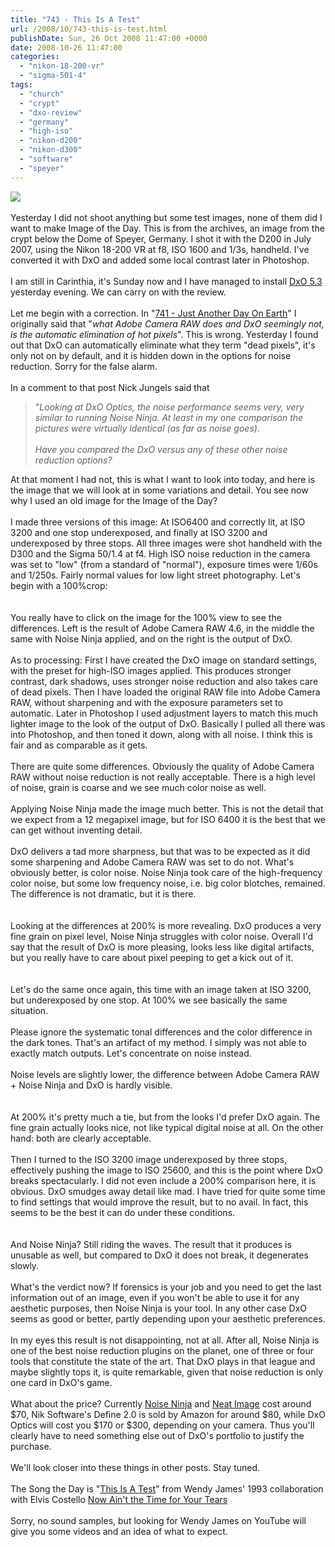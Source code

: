 ```yaml
---
title: "743 - This Is A Test"
url: /2008/10/743-this-is-test.html
publishDate: Sun, 26 Oct 2008 11:47:00 +0000
date: 2008-10-26 11:47:00
categories: 
  - "nikon-18-200-vr"
  - "sigma-501-4"
tags: 
  - "church"
  - "crypt"
  - "dxo-review"
  - "germany"
  - "high-iso"
  - "nikon-d200"
  - "nikon-d300"
  - "software"
  - "speyer"
---
```

<a href="https://d25zfm9zpd7gm5.cloudfront.net/1200x1200/2007/20070725_144619_DxO_raw.jpg" target="_blank"><img src="https://d25zfm9zpd7gm5.cloudfront.net/0600x0600/2007/20070725_144619_DxO_raw.jpg"/></a><br/><br/>Yesterday I did not shoot anything but some test images, none of them did I want to make Image of the Day. This is from the archives, an image from the crypt below the Dome of Speyer, Germany. I shot it with the D200 in July 2007, using the Nikon 18-200 VR at f8, ISO 1600 and 1/3s, handheld. I've converted it with DxO and added some local contrast later in Photoshop.<br/><br/>I am still in Carinthia, it's Sunday now and I have managed to install <a href="http://www.dxo.com/" target="_blank">DxO 5.3</a> yesterday evening. We can carry on with the review.<br/><br/>Let me begin with a correction. In "<a href="/2008/10/741-just-another-day-on-earth.html">741 - Just Another Day On Earth</a>" I originally said that "<span style="font-style: italic;">what Adobe Camera RAW does and DxO seemingly not, is the automatic elimination of hot pixels</span>". This is wrong. Yesterday I found out that DxO can automatically eliminate what they term "dead pixels", it's only not on by default, and it is hidden down in the options for noise reduction. Sorry for the false alarm.<br/><br/>In a comment to that post Nick Jungels said that <blockquote>"<span style="font-style: italic;">Looking at DxO Optics, the noise performance seems very, very similar to running Noise Ninja. At least in my one comparison the pictures were virtually identical (as far as noise goes).<br/><br/>Have you compared the DxO versus any of these other noise reduction options?</span></blockquote>At that moment I had not, this is what I want to look into today,<a href="https://d25zfm9zpd7gm5.cloudfront.net/1200x1200/2008/20081026_022928_iso_6400_dxo.jpg" target="_blank"><img alt="" border="0" src="https://d25zfm9zpd7gm5.cloudfront.net/0150x0150/2008/20081026_022928_iso_6400_dxo.jpg" style="margin: 0pt 0px 0pt 10px; float: right;"/></a> and here is the image that we will look at in some variations and detail. You see now why I used an old image for the Image of the Day?<br/><br/>I made three versions of this image: At ISO6400 and correctly lit, at ISO 3200 and one stop underexposed, and finally at ISO 3200 and underexposed by three stops. All three images were shot handheld with the D300 and the Sigma 50/1.4 at f4. High ISO noise reduction in the camera was set to "low" (from a standard of "normal"), exposure times were 1/60s and 1/250s. Fairly normal values for low light street photography. Let's begin with a 100%crop:<br/><br/><a href="https://d25zfm9zpd7gm5.cloudfront.net/1200x1200/2008/20081026_022928_iso_6400_100pct_cmp.jpg" target="_blank"><img alt="" border="0" src="https://d25zfm9zpd7gm5.cloudfront.net/0600x0600/2008/20081026_022928_iso_6400_100pct_cmp.jpg" style="margin-right: auto;"/></a><br/><br/>You really have to click on the image for the 100% view to see the differences. Left is the result of Adobe Camera RAW 4.6, in the middle the same with Noise Ninja applied, and on the right is the output of DxO.<br/><br/>As to processing: First I have created the DxO image on standard settings, with the preset for high-ISO images applied. This produces stronger contrast, dark shadows, uses stronger noise reduction and also takes care of dead pixels. Then I have loaded the original RAW file into Adobe Camera RAW, without sharpening and with the exposure parameters set to automatic. Later in Photoshop I used adjustment layers to match this much lighter image to the look of the output of DxO. Basically I pulled all there was into Photoshop, and then toned it down, along with all noise. I think this is fair and as comparable as it gets.<br/><br/>There are quite some differences. Obviously the quality of Adobe Camera RAW without noise reduction is not really acceptable. There is a high level of noise, grain is coarse and we see much color noise as well.<br/><br/>Applying Noise Ninja made the image much better. This is not the detail that we expect from a 12 megapixel image, but for ISO 6400 it is the best that we can get without inventing detail.<br/><br/>DxO delivers a tad more sharpness, but that was to be expected as it did some sharpening and Adobe Camera RAW was set to do not. What's obviously better, is color noise. Noise Ninja took care of the high-frequency color noise, but some low frequency noise, i.e. big color blotches, remained. The difference is not dramatic, but it is there.<br/><br/><a href="https://d25zfm9zpd7gm5.cloudfront.net/1200x1200/2008/20081026_022928_iso_6400_200pct_cmp.jpg" target="_blank"><img alt="" border="0" src="https://d25zfm9zpd7gm5.cloudfront.net/0600x0600/2008/20081026_022928_iso_6400_200pct_cmp.jpg" style="margin-right: auto;"/></a><br/><br/>Looking at the differences at 200% is more revealing. DxO produces a very fine grain on pixel level, Noise Ninja struggles with color noise. Overall I'd say that the result of DxO is more pleasing, looks less like digital artifacts, but you really have to care about pixel peeping to get a kick out of it.<br/><br/><a href="https://d25zfm9zpd7gm5.cloudfront.net/1200x1200/2008/20081026_022957_iso_3200_100pct_cmp.jpg" target="_blank"><img alt="" border="0" src="https://d25zfm9zpd7gm5.cloudfront.net/0600x0600/2008/20081026_022957_iso_3200_100pct_cmp.jpg" style="margin-right: auto;"/></a><br/><br/>Let's do the same once again, this time with an image taken at ISO 3200, but underexposed by one stop. At 100% we see basically the same situation.<br/><br/>Please ignore the systematic tonal differences and the color difference in the dark tones. That's an artifact of my method. I simply was not able to exactly match outputs. Let's concentrate on noise instead.<br/><br/>Noise levels are slightly lower, the difference between Adobe Camera RAW + Noise Ninja and DxO is hardly visible.<br/><br/><a href="https://d25zfm9zpd7gm5.cloudfront.net/1200x1200/2008/20081026_022957_iso_3200_200pct_cmp.jpg" target="_blank"><img alt="" border="0" src="https://d25zfm9zpd7gm5.cloudfront.net/0600x0600/2008/20081026_022957_iso_3200_200pct_cmp.jpg" style="margin-right: auto;"/></a><br/><br/>At 200% it's pretty much a tie, but from the looks I'd prefer DxO again. The fine grain actually looks nice, not like typical digital noise at all. On the other hand: both are clearly acceptable.<br/><br/>Then I turned to the ISO 3200 image underexposed by three stops, effectively pushing the image to ISO 25600, and this is the point where DxO breaks spectacularly. I did not even include a 200% comparison here, it is obvious. DxO smudges away detail like mad. I have tried for quite some time to find settings that would improve the result, but to no avail. In fact, this seems to be the best it can do under these conditions.<br/><br/><a href="https://d25zfm9zpd7gm5.cloudfront.net/1200x1200/2008/20081026_023027_iso_3200_underexposed_100pct_cmp.jpg" target="_blank"><img alt="" border="0" src="https://d25zfm9zpd7gm5.cloudfront.net/0600x0600/2008/20081026_023027_iso_3200_underexposed_100pct_cmp.jpg" style="margin-right: auto;"/></a><br/><br/>And Noise Ninja? Still riding the waves. The result that it produces is unusable as well, but compared to DxO it does not break, it degenerates slowly.<br/><br/>What's the verdict now? If forensics is your job and you need to get the last information out of an image, even if you won't be able to use it for any aesthetic purposes, then Noise Ninja is your tool. In any other case DxO seems as good or better, partly depending upon your aesthetic preferences.<br/><br/>In my eyes this result is not disappointing, not at all. After all, Noise Ninja is one of the best noise reduction plugins on the planet, one of three or four tools that constitute the state of the art. That DxO plays in that league and maybe slightly tops it, is quite remarkable, given that noise reduction is only one card in DxO's game.<br/><br/>What about the price? Currently <a href="http://www.picturecode.com/">Noise Ninja</a> and <a href="http://www.neatimage.com/purchase.html">Neat Image</a> cost around $70, Nik Software's <a hre
f="http://www.niksoftware.com/">Define 2.0</a> is sold by Amazon for around $80, while DxO Optics will cost you $170 or $300, depending on your camera. Thus you'll clearly have to need something else out of DxO's portfolio to justify the purchase.<br/><br/>We'll look closer into these things in other posts. Stay tuned.<br/><br/>The Song the Day is "<a href="http://www.lyricsfreak.com/w/wendy+james/this+is+a+test_20317047.html" target="_blank">This Is A Test</a>" from Wendy James' 1993 collaboration with Elvis Costello <a href="http://www.amazon.com/gp/product/B000008GZ7?ie=UTF8&tag=thedailphotof-20&linkCode=as2&camp=1789&creative=390957&creativeASIN=B000008GZ7">Now Ain't the Time for Your Tears</a><img alt="" border="0" height="1" src="http://www.assoc-amazon.com/e/ir?t=thedailphotof-20&l=as2&o=1&a=B000008GZ7" style="border:none !important; margin:0px !important;" width="1"/><br/><br/>Sorry, no sound samples, but looking for Wendy James on YouTube will give you some videos and an idea of what to expect.

